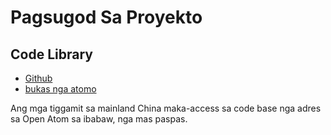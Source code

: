 # Pagsugod Sa Proyekto

## Code Library

* [Github](https://github.com/3TiSite)
* [bukas nga atomo](https://atomgit.com/orgs/3ti)

Ang mga tiggamit sa mainland China maka-access sa code base nga adres sa Open Atom sa ibabaw, nga mas paspas.
